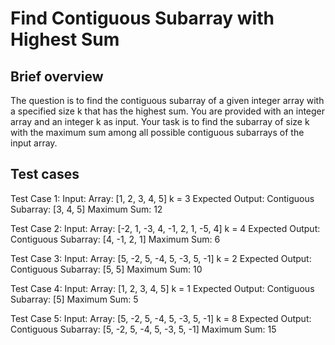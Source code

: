 # Find Contiguous Subarray with Highest Sum
## Brief overview
The question is to find the contiguous subarray of a given integer array with a specified size k that has the highest sum. You are provided with an integer array and an integer k as input. Your task is to find the subarray of size k with the maximum sum among all possible contiguous subarrays of the input array.

## Test cases
Test Case 1:
Input:
Array: [1, 2, 3, 4, 5]
k = 3
Expected Output:
Contiguous Subarray: [3, 4, 5]
Maximum Sum: 12

Test Case 2:
Input:
Array: [-2, 1, -3, 4, -1, 2, 1, -5, 4]
k = 4
Expected Output:
Contiguous Subarray: [4, -1, 2, 1]
Maximum Sum: 6

Test Case 3:
Input:
Array: [5, -2, 5, -4, 5, -3, 5, -1]
k = 2
Expected Output:
Contiguous Subarray: [5, 5]
Maximum Sum: 10

Test Case 4:
Input:
Array: [1, 2, 3, 4, 5]
k = 1
Expected Output:
Contiguous Subarray: [5]
Maximum Sum: 5

Test Case 5:
Input:
Array: [5, -2, 5, -4, 5, -3, 5, -1]
k = 8
Expected Output:
Contiguous Subarray: [5, -2, 5, -4, 5, -3, 5, -1]
Maximum Sum: 15
